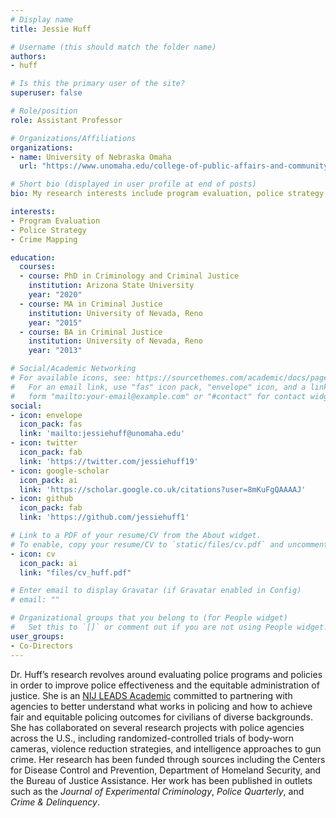 ```yaml
---
# Display name
title: Jessie Huff

# Username (this should match the folder name)
authors:
- huff

# Is this the primary user of the site?
superuser: false

# Role/position
role: Assistant Professor

# Organizations/Affiliations
organizations:
- name: University of Nebraska Omaha
  url: "https://www.unomaha.edu/college-of-public-affairs-and-community-service/criminology-and-criminal-justice/about-us/jessica-huff.php"

# Short bio (displayed in user profile at end of posts)
bio: My research interests include program evaluation, police strategy, and crime mapping.

interests:
- Program Evaluation
- Police Strategy
- Crime Mapping

education:
  courses:
  - course: PhD in Criminology and Criminal Justice
    institution: Arizona State University
    year: "2020"
  - course: MA in Criminal Justice
    institution: University of Nevada, Reno
    year: "2015"
  - course: BA in Criminal Justice
    institution: University of Nevada, Reno
    year: "2013"

# Social/Academic Networking
# For available icons, see: https://sourcethemes.com/academic/docs/page-builder/#icons
#   For an email link, use "fas" icon pack, "envelope" icon, and a link in the
#   form "mailto:your-email@example.com" or "#contact" for contact widget.
social:
- icon: envelope
  icon_pack: fas
  link: 'mailto:jessiehuff@unomaha.edu'
- icon: twitter
  icon_pack: fab
  link: 'https://twitter.com/jessiehuff19'
- icon: google-scholar
  icon_pack: ai
  link: 'https://scholar.google.co.uk/citations?user=8mKuFgQAAAAJ'
- icon: github
  icon_pack: fab
  link: 'https://github.com/jessiehuff1'

# Link to a PDF of your resume/CV from the About widget.
# To enable, copy your resume/CV to `static/files/cv.pdf` and uncomment the lines below.
- icon: cv
  icon_pack: ai
  link: "files/cv_huff.pdf"

# Enter email to display Gravatar (if Gravatar enabled in Config)
# email: ""

# Organizational groups that you belong to (for People widget)
#   Set this to `[]` or comment out if you are not using People widget.
user_groups:
- Co-Directors
---
```


Dr. Huff’s research revolves around evaluating police programs and policies in order to improve police effectiveness and the equitable administration of justice. She is an [NIJ LEADS Academic](https://nij.ojp.gov/funding/leads-scholar-biographies) committed to partnering with agencies to better understand what works in policing and how to achieve fair and equitable policing outcomes for civilians of diverse backgrounds. She has collaborated on several research projects with police agencies across the U.S., including randomized-controlled trials of body-worn cameras, violence reduction strategies, and intelligence approaches to gun crime. Her research has been funded through sources including the Centers for Disease Control and Prevention, Department of Homeland Security, and the Bureau of Justice Assistance. Her work has been published in outlets such as the *Journal of Experimental Criminology*, *Police Quarterly*, and *Crime & Delinquency*.
